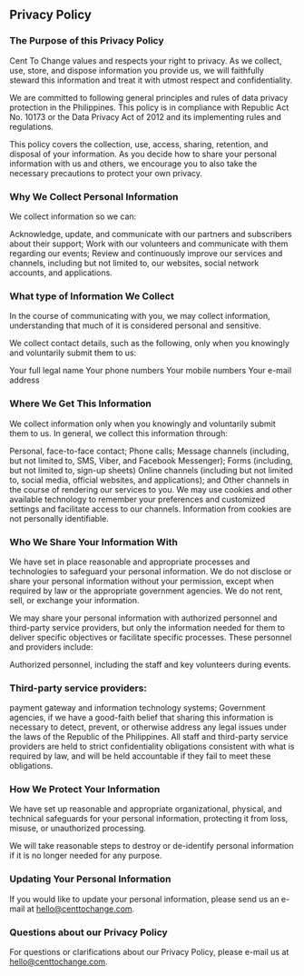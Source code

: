 ## Privacy Policy

### The Purpose of this Privacy Policy

Cent To Change values and respects your right to privacy. As we collect, use, store, and dispose information you provide us, we will faithfully steward this information and treat it with utmost respect and confidentiality.

We are committed to following general principles and rules of data privacy protection in the Philippines. This policy is in compliance with Republic Act No. 10173 or the Data Privacy Act of 2012 and its implementing rules and regulations.

This policy covers the collection, use, access, sharing, retention, and disposal of your information. As you decide how to share your personal information with us and others, we encourage you to also take the necessary precautions to protect your own privacy.



### Why We Collect Personal Information

We collect information so we can:

Acknowledge, update, and communicate with our partners and subscribers about their support;
Work with our volunteers and communicate with them regarding our events;
Review and continuously improve our services and channels, including but not limited to, our websites, social network accounts, and applications.


### What type of Information We Collect

In the course of communicating with you, we may collect information, understanding that much of it is considered personal and sensitive.

We collect contact details, such as the following, only when you knowingly and voluntarily submit them to us:

Your full legal name
Your phone numbers
Your mobile numbers
Your e-mail address


### Where We Get This Information

We collect information only when you knowingly and voluntarily submit them to us. In general, we collect this information through:

Personal, face-to-face contact;
Phone calls;
Message channels (including, but not limited to, SMS, Viber, and Facebook Messenger);
Forms (including, but not limited to, sign-up sheets)
Online channels (including but not limited to, social media, official websites, and applications); and
Other channels in the course of rendering our services to you.
We may use cookies and other available technology to remember your preferences and customized settings and facilitate access to our channels. Information from cookies are not personally identifiable.



### Who We Share Your Information With

We have set in place reasonable and appropriate processes and technologies to safeguard your personal information. We do not disclose or share your personal information without your permission, except when required by law or the appropriate government agencies. We do not rent, sell, or exchange your information.


We may share your personal information with authorized personnel and third-party service providers, but only the information needed for them to deliver specific objectives or facilitate specific processes. These personnel and providers include:

Authorized personnel, including the staff and key volunteers during events.

### Third-party service providers:

payment gateway and information technology systems; 
Government agencies, if we have a good-faith belief that sharing this information is necessary to detect, prevent, or otherwise address any legal issues under the laws of the Republic of the Philippines.
All staff and third-party service providers are held to strict confidentiality obligations consistent with what is required by law, and will be held accountable if they fail to meet these obligations.



### How We Protect Your Information

We have set up reasonable and appropriate organizational, physical, and technical safeguards for your personal information, protecting it from loss, misuse, or unauthorized processing.

We will take reasonable steps to destroy or de-identify personal information if it is no longer needed for any purpose.



### Updating Your Personal Information

If you would like to update your personal information, please send us an e-mail at [hello@centtochange.com](hello@centtochange.com).



### Questions about our Privacy Policy

For questions or clarifications about our Privacy Policy, please e-mail us at [hello@centtochange.com](hello@centtochange.com).
